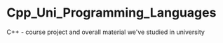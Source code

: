 # Cpp_Uni_Programming_Languages
C++ - course project and overall material we've studied in university
